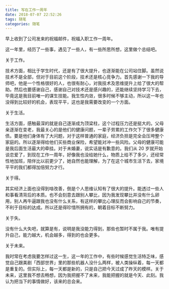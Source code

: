 ```yaml
---
title: 写在工作一周年
date: 2018-07-07 22:52:26
tags: 随笔
categories: 随笔
---
```


早上收到了公司发来的祝福邮件，祝福入职工作一周年。

这一年里，经历了一些事，遇见了一些人，有一些所思所想，这里做个总结吧。

关于工作。                               

技术方面，相比于学生时代，还是有了很大提升，也逐渐能在公司站住脚。虽然说技术不是全部，但对于目前这个阶段，技术还是核心竞争力。首先感谢一下我的导师吧，他是一个性格很好的人，也很有耐心，对我技术及思维提升上给了很大的帮助。然后也要感谢自己，感谢自己对技术还是感兴趣的，还能继续坚持学习下去，毕竟这是我目前唯一的谋生技能。我生性内敛，很多时候不够主动，所以这一年也没得到比较好的机会，表现平平，这也是我需要改变的一个方面。

关于生活。

生活方面，感触最深的就是自己逐渐成为顶梁柱，这个过程压力还是挺大的。父母亲逐渐在变老，我最关心的是他们的健康问题，一辈子劳累的工作欠下了很多健康债。要是他们身体有了大问题，对于这样普通的家庭，经济负担是完全会压垮整个家庭的。所以逐渐得给他们买些商业保险，希望能对冲一些风险。父母的健康可能是我后面生活最大的牵挂。对于未婚妻，说实话是有歉意的。我们从 20 岁就开始谈恋爱了，到现在工作一周年，好像我也没给她什么，物质上给不了多少，还经常性地加班，陪伴比以前更少了，她自然也能理解，为了在这个城市生活下去，家境平平的我们都得加倍努力才行。

关于得。

其实经济上面也没得到啥改善，倒是个人思维认知有了很大的提升。能透过一些人和事看清背后的本质。也不会刻意去跟别人攀比，因为我发现攀比并没有什么卵用，别人再牛逼跟我也没有什么关系，有这样的攀比心理反而会影响自己的节奏，不利于目标的达成。所以还是得珍惜所拥有的，朝着目标不断努力。

关于失。

没有什么大失吧，就算是有，说明是我没能力得到，那些也暂时不属于我。唯有提升自己，能力越大，机会越多，得到的也会更多。

关于未来。

我时常在考虑我要怎样过这一生，这一年的工作中，有些时候感觉生活特乏味，感觉自己跟美剧「西部世界」里的那些机器人没什么两样，被人类操纵着，每一天都是重复的。但实际上，每一天都是新的，只是自己把今天过成了昨天的模样。关于未来，这里我不想去畅想，因为我把握不了未来，我能把握的就是今天、此刻。我认为把当下的事情做好，该来的总会来。